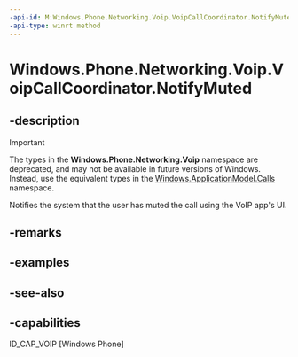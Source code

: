 ```yaml
---
-api-id: M:Windows.Phone.Networking.Voip.VoipCallCoordinator.NotifyMuted
-api-type: winrt method
---
```


<!-- Method syntax
public void NotifyMuted()
-->

# Windows.Phone.Networking.Voip.VoipCallCoordinator.NotifyMuted

## -description

> [!IMPORTANT]
> The types in the **Windows.Phone.Networking.Voip** namespace are deprecated, and may not be available in future versions of Windows. Instead, use the equivalent types in the [Windows.ApplicationModel.Calls](/uwp/api/windows.applicationmodel.calls) namespace.

Notifies the system that the user has muted the call using the VoIP app's UI.

## -remarks

## -examples

## -see-also

## -capabilities
ID_CAP_VOIP [Windows Phone]
